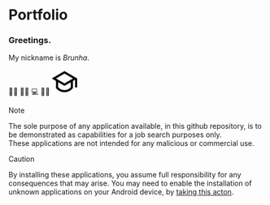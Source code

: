# Portfolio

### Greetings. <br/>

My nickname is *Brunha*. <br/>

<!-- <img src="/icons/computer-line.svg" height="50" width="50" /> <br/>-->
:technologist: :man_technologist: :computer:
:man_student:
<img src="/icons/graduation-cap-line.svg" height="50" width="50" />

>[!NOTE] 
>The sole purpose of any application available, in this github repository, is to be demonstrated as capabilities for a job search purposes only. <br/> 
>These applications are not intended for any malicious or commercial use. </br>

>[!CAUTION]
>By installing these applications, you assume full responsibility for any consequences that may arise. You may need to enable the installation of unknown applications on your Android device, by [taking this acton](https://developer.android.com/studio/publish#publishing-unknown). 
<picture>
  <source media="(prefers-color-scheme: light)" srcset="https://developer.android.com/static/images/publishing/publishing_unknown_apps_sm.png">
  </picture>